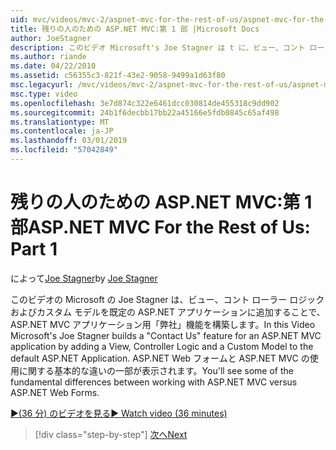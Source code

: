 ```yaml
---
uid: mvc/videos/mvc-2/aspnet-mvc-for-the-rest-of-us/aspnet-mvc-for-the-rest-of-us-part-1
title: 残りの人のための ASP.NET MVC:第 1 部 |Microsoft Docs
author: JoeStagner
description: このビデオ Microsoft's Joe Stagner は t に、ビュー、コント ローラー ロジックおよびカスタム モデルを追加することで、ASP.NET MVC アプリケーションの問い合わせ 機能をビルドしています.
ms.author: riande
ms.date: 04/22/2010
ms.assetid: c56355c3-821f-43e2-9058-9499a1d63f80
msc.legacyurl: /mvc/videos/mvc-2/aspnet-mvc-for-the-rest-of-us/aspnet-mvc-for-the-rest-of-us-part-1
msc.type: video
ms.openlocfilehash: 3e7d874c322e6461dcc030814de455318c9dd902
ms.sourcegitcommit: 24b1f6decbb17bb22a45166e5fdb0845c65af498
ms.translationtype: MT
ms.contentlocale: ja-JP
ms.lasthandoff: 03/01/2019
ms.locfileid: "57042849"
---
```

<a name="aspnet-mvc-for-the-rest-of-us-part-1"></a><span data-ttu-id="7f107-103">残りの人のための ASP.NET MVC:第 1 部</span><span class="sxs-lookup"><span data-stu-id="7f107-103">ASP.NET MVC For the Rest of Us: Part 1</span></span>
====================
<span data-ttu-id="7f107-104">によって[Joe Stagner](https://github.com/JoeStagner)</span><span class="sxs-lookup"><span data-stu-id="7f107-104">by [Joe Stagner](https://github.com/JoeStagner)</span></span>

<span data-ttu-id="7f107-105">このビデオの Microsoft の Joe Stagner は、ビュー、コント ローラー ロジックおよびカスタム モデルを既定の ASP.NET アプリケーションに追加することで、ASP.NET MVC アプリケーション用「弊社」機能を構築します。</span><span class="sxs-lookup"><span data-stu-id="7f107-105">In this Video Microsoft's Joe Stagner builds a "Contact Us" feature for an ASP.NET MVC application by adding a View, Controller Logic and a Custom Model to the default ASP.NET Application.</span></span> <span data-ttu-id="7f107-106">ASP.NET Web フォームと ASP.NET MVC の使用に関する基本的な違いの一部が表示されます。</span><span class="sxs-lookup"><span data-stu-id="7f107-106">You'll see some of the fundamental differences between working with ASP.NET MVC versus ASP.NET Web Forms.</span></span>

[<span data-ttu-id="7f107-107">&#9654;(36 分) のビデオを見る</span><span class="sxs-lookup"><span data-stu-id="7f107-107">&#9654; Watch video (36 minutes)</span></span>](https://channel9.msdn.com/Blogs/ASP-NET-Site-Videos/aspnet-mvc-for-the-rest-of-us-part-1)

> [!div class="step-by-step"]
> [<span data-ttu-id="7f107-108">次へ</span><span class="sxs-lookup"><span data-stu-id="7f107-108">Next</span></span>](aspnet-mvc-for-the-rest-of-us-part-2.md)
